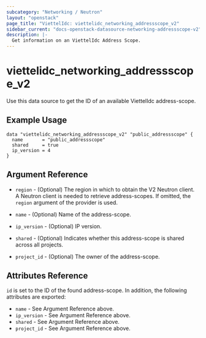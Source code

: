 ```yaml
---
subcategory: "Networking / Neutron"
layout: "openstack"
page_title: "ViettelIdc: viettelidc_networking_addressscope_v2"
sidebar_current: "docs-openstack-datasource-networking-addressscope-v2"
description: |-
  Get information on an ViettelIdc Address Scope.
---
```


# viettelidc\_networking\_addressscope\_v2

Use this data source to get the ID of an available ViettelIdc address-scope.

## Example Usage

```hcl
data "viettelidc_networking_addressscope_v2" "public_addressscope" {
  name       = "public_addressscope"
  shared     = true
  ip_version = 4
}
```

## Argument Reference

* `region` - (Optional) The region in which to obtain the V2 Neutron client.
  A Neutron client is needed to retrieve address-scopes. If omitted, the
  `region` argument of the provider is used.

* `name` - (Optional) Name of the address-scope.

* `ip_version` - (Optional) IP version.

* `shared` - (Optional) Indicates whether this address-scope is shared across
    all projects.

* `project_id` - (Optional) The owner of the address-scope.

## Attributes Reference

`id` is set to the ID of the found address-scope. In addition, the following attributes
are exported:

* `name` - See Argument Reference above.
* `ip_version` - See Argument Reference above.
* `shared` - See Argument Reference above.
* `project_id` - See Argument Reference above.
